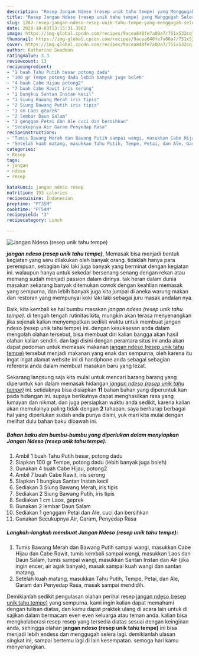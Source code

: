 ```yaml
---
description: "Resep Jangan Ndeso (resep unik tahu tempe) yang Menggugah Selera"
title: "Resep Jangan Ndeso (resep unik tahu tempe) yang Menggugah Selera"
slug: 1287-resep-jangan-ndeso-resep-unik-tahu-tempe-yang-menggugah-selera
date: 2020-10-03T13:15:31.396Z
image: https://img-global.cpcdn.com/recipes/9acea848fe7a00a7/751x532cq70/jangan-ndeso-resep-unik-tahu-tempe-foto-resep-utama.jpg
thumbnail: https://img-global.cpcdn.com/recipes/9acea848fe7a00a7/751x532cq70/jangan-ndeso-resep-unik-tahu-tempe-foto-resep-utama.jpg
cover: https://img-global.cpcdn.com/recipes/9acea848fe7a00a7/751x532cq70/jangan-ndeso-resep-unik-tahu-tempe-foto-resep-utama.jpg
author: Katherine Goodman
ratingvalue: 3.3
reviewcount: 13
recipeingredient:
- "1 buah Tahu Putih besar potong dadu"
- "100 gr Tempe potong dadu lebih banyak juga boleh"
- "4 buah Cabe Hijau potong2"
- "7 buah Cabe Rawit iris serong"
- "1 bungkus Santan Instan kecil"
- "3 Siung Bawang Merah iris tipis"
- "2 Siung Bawang Putih iris tipis"
- "1 cm Laos geprek"
- "2 lembar Daun Salam"
- "1 genggam Petai dan Ale cuci dan bersihkan"
- "Secukupnya Air Garam Penyedap Rasa"
recipeinstructions:
- "Tumis Bawang Merah dan Bawang Putih sampai wangi, masukkan Cabe Hijau dan Cabe Rawit, tumis kembali sampai wangi, masukkan Laos dan Daun Salam, tumis sampai wangi, masukkan Santan Instan dan Air (jika ingin encer, air agak banyak), masak sampai kuah wangi dan santan matang."
- "Setelah kuah matang, masukkan Tahu Putih, Tempe, Petai, dan Ale, Garam dan Penyedap Rasa, masak sampai mendidih."
categories:
- Resep
tags:
- jangan
- ndeso
- resep

katakunci: jangan ndeso resep 
nutrition: 153 calories
recipecuisine: Indonesian
preptime: "PT35M"
cooktime: "PT54M"
recipeyield: "3"
recipecategory: Lunch

---
```



![Jangan Ndeso (resep unik tahu tempe)](https://img-global.cpcdn.com/recipes/9acea848fe7a00a7/751x532cq70/jangan-ndeso-resep-unik-tahu-tempe-foto-resep-utama.jpg)

<b><i>jangan ndeso (resep unik tahu tempe)</i></b>, Memasak bisa menjadi bentuk kegiatan yang seru dilakukan oleh banyak orang. tidaklah hanya para perempuan, sebagian laki laki juga banyak yang berminat dengan kegiatan ini. walaupun hanya untuk sekedar bersenang senang dengan rekan atau memang sudah menjadi passion dalam dirinya. tak heran dalam dunia masakan sekarang banyak ditemukan cowok dengan keahlian memasak yang sempurna, dan lebih banyak juga kita jumpai di aneka warung makan dan restoran yang mempunyai koki laki laki sebagai juru masak andalan nya.



Baik, kita kembali ke hal bumbu masakan <i>jangan ndeso (resep unik tahu tempe)</i>. di tengah tengah rutinitas kita, mungkin akan terasa menyenangkan jika sejenak kalian menyempatkan sedikit waktu untuk membuat jangan ndeso (resep unik tahu tempe) ini. dengan kesuksesan anda dalam mengolah olahan tersebut, bisa membuat diri kalian bangga akan hasil olahan kalian sendiri. dan lagi disini dengan perantara situs ini anda akan dapat pedoman untuk memasak makanan <u>jangan ndeso (resep unik tahu tempe)</u> tersebut menjadi makanan yang enak dan sempurna, oleh karena itu ingat ingat alamat website ini di handphone anda sebagai sebagian referensi anda dalam membuat masakan baru yang lezat.


Sekarang langsung saja kita mulai untuk mencari barang barang yang diperuntuk kan dalam memasak hidangan <u><i>jangan ndeso (resep unik tahu tempe)</i></u> ini. setidaknya bisa disiapkan <b>11</b> bahan bahan yang diperuntuk kan pada hidangan ini. supaya berikutnya dapat menghasilkan rasa yang lumayan dan nikmat. dan juga persiapkan waktu anda sedikit, karena kalian akan memulainya paling tidak dengan <b>2</b> tahapan. saya berharap berbagai hal yang diperlukan sudah anda punya disini, yuk mari kita mulai dengan melihat dulu bahan baku dibawah ini.

<!--inarticleads1-->

##### Bahan baku dan bumbu-bumbu yang diperlukan dalam menyiapkan Jangan Ndeso (resep unik tahu tempe):

1. Ambil 1 buah Tahu Putih besar, potong dadu
1. Siapkan 100 gr Tempe, potong dadu (lebih banyak juga boleh)
1. Gunakan 4 buah Cabe Hijau, potong2
1. Ambil 7 buah Cabe Rawit, iris serong
1. Siapkan 1 bungkus Santan Instan kecil
1. Sediakan 3 Siung Bawang Merah, iris tipis
1. Sediakan 2 Siung Bawang Putih, iris tipis
1. Sediakan 1 cm Laos, geprek
1. Gunakan 2 lembar Daun Salam
1. Sediakan 1 genggam Petai dan Ale, cuci dan bersihkan
1. Gunakan Secukupnya Air, Garam, Penyedap Rasa




<!--inarticleads2-->

##### Langkah-langkah membuat Jangan Ndeso (resep unik tahu tempe):

1. Tumis Bawang Merah dan Bawang Putih sampai wangi, masukkan Cabe Hijau dan Cabe Rawit, tumis kembali sampai wangi, masukkan Laos dan Daun Salam, tumis sampai wangi, masukkan Santan Instan dan Air (jika ingin encer, air agak banyak), masak sampai kuah wangi dan santan matang.
1. Setelah kuah matang, masukkan Tahu Putih, Tempe, Petai, dan Ale, Garam dan Penyedap Rasa, masak sampai mendidih.




Demikianlah sedikit pengulasan olahan perihal resep <u>jangan ndeso (resep unik tahu tempe)</u> yang sempurna. kami ingin kalian dapat memahami dengan tulisan diatas, dan kamu dapat praktek ulang di acara lain untuk di sajikan dalam bermacam even even keluarga atau teman anda. kalian bisa mengkolaborasi resep resep yang tersedia diatas sesuai dengan keinginan anda, sehingga olahan <b>jangan ndeso (resep unik tahu tempe)</b> ini bisa menjadi lebih endess dan menggugah selera lagi. demikianlah ulasan singkat ini, sampai bertemu lagi di lain kesempatan. semoga hari kamu menyenangkan.
